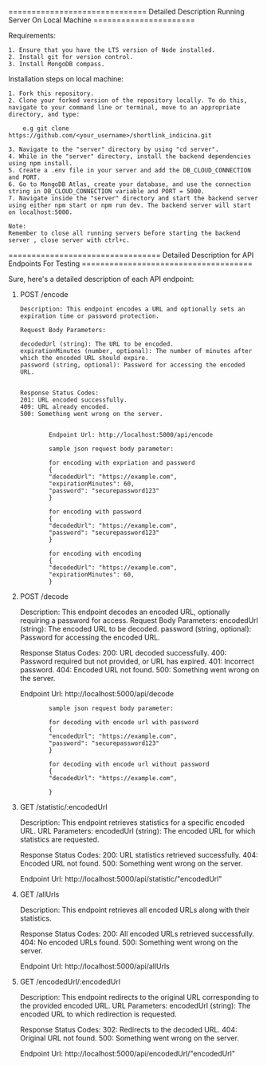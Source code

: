 ============================== Detailed Description Running Server On Local Machine ======================

Requirements:

    1. Ensure that you have the LTS version of Node installed.
    2. Install git for version control.
    3. Install MongoDB compass.

Installation steps on local machine:

    1. Fork this repository.
    2. Clone your forked version of the repository locally. To do this, navigate to your command line or terminal, move to an appropriate directory, and type:

        e.g git clone https://github.com/<your_username>/shortlink_indicina.git

    3. Navigate to the "server" directory by using "cd server".
    4. While in the "server" directory, install the backend dependencies using npm install.
    5. Create a .env file in your server and add the DB_CLOUD_CONNECTION and PORT.
    6. Go to MongoDB Atlas, create your database, and use the connection string in DB_CLOUD_CONNECTION variable and PORT = 5000.
    7. Navigate inside the "server" directory and start the backend server using either npm start or npm run dev. The backend server will start on localhost:5000.

    Note:
    Remember to close all running servers before starting the backend server , close server with ctrl+c.

================================= Detailed Description for API Endpoints For Testing =====================================

Sure, here's a detailed description of each API endpoint:

1.  POST /encode

        Description: This endpoint encodes a URL and optionally sets an expiration time or password protection.

        Request Body Parameters:

        decodedUrl (string): The URL to be encoded.
        expirationMinutes (number, optional): The number of minutes after which the encoded URL should expire.
        password (string, optional): Password for accessing the encoded URL.


        Response Status Codes:
        201: URL encoded successfully.
        409: URL already encoded.
        500: Something went wrong on the server.


                Endpoint Url: http://localhost:5000/api/encode

                sample json request body parameter:

                for encoding with expriation and password
                {
                "decodedUrl": "https://example.com",
                "expirationMinutes": 60,
                "password": "securepassword123"
                }

                for encoding with password
                {
                "decodedUrl": "https://example.com",
                "password": "securepassword123"
                }

                for encoding with encoding
                {
                "decodedUrl": "https://example.com",
                "expirationMinutes": 60,
                }

2.  POST /decode

    Description: This endpoint decodes an encoded URL, optionally requiring a password for access.
    Request Body Parameters:
    encodedUrl (string): The encoded URL to be decoded.
    password (string, optional): Password for accessing the encoded URL.

    Response Status Codes:
    200: URL decoded successfully.
    400: Password required but not provided, or URL has expired.
    401: Incorrect password.
    404: Encoded URL not found.
    500: Something went wrong on the server.

    Endpoint Url: http://localhost:5000/api/decode

                sample json request body parameter:

                for decoding with encode url with password
                {
                "encodedUrl": "https://example.com",
                "password": "securepassword123"
                }

                for decoding with encode url without password
                {
                "decodedUrl": "https://example.com",

                }



3.  GET /statistic/:encodedUrl

    Description: This endpoint retrieves statistics for a specific encoded URL.
    URL Parameters:
    encodedUrl (string): The encoded URL for which statistics are requested.

    Response Status Codes:
    200: URL statistics retrieved successfully.
    404: Encoded URL not found.
    500: Something went wrong on the server.

    Endpoint Url: http://localhost:5000/api/statistic/"encodedUrl"

4.  GET /allUrls

    Description: This endpoint retrieves all encoded URLs along with their statistics.

    Response Status Codes:
    200: All encoded URLs retrieved successfully.
    404: No encoded URLs found.
    500: Something went wrong on the server.

    Endpoint Url: http://localhost:5000/api/allUrls

5.  GET /encodedUrl/:encodedUrl

    Description: This endpoint redirects to the original URL corresponding to the provided encoded URL.
    URL Parameters:
    encodedUrl (string): The encoded URL to which redirection is requested.

    Response Status Codes:
    302: Redirects to the decoded URL.
    404: Original URL not found.
    500: Something went wrong on the server.

    Endpoint Url: http://localhost:5000/api/encodedUrl/"encodedUrl"
